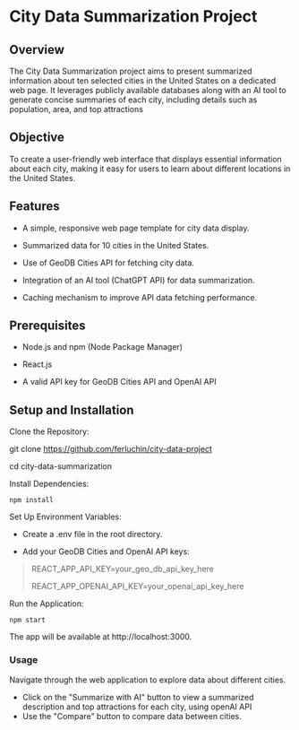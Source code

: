 # City Data Summarization Project

## Overview

  

The City Data Summarization project aims to present summarized information about ten selected cities in the United States on a dedicated web page. It leverages publicly available databases along with an AI tool to generate concise summaries of each city, including details such as population, area, and top attractions

## Objective

  

To create a user-friendly web interface that displays essential information about each city, making it easy for users to learn about different locations in the United States.

  

## Features

  

- A simple, responsive web page template for city data display.

- Summarized data for 10 cities in the United States.

- Use of GeoDB Cities API for fetching city data.

- Integration of an AI tool (ChatGPT API) for data summarization.

- Caching mechanism to improve API data fetching performance.

  

## Prerequisites

  

- Node.js and npm (Node Package Manager)

- React.js

- A valid API key for GeoDB Cities API and OpenAI API

  

## Setup and Installation

  

Clone the Repository:

  

git clone https://github.com/ferluchin/city-data-project

cd city-data-summarization

  

Install Dependencies:

    npm install

  
Set Up Environment Variables:

- Create a .env file in the root directory.

- Add your GeoDB Cities and OpenAI API keys:

> REACT_APP_API_KEY=your_geo_db_api_key_here
> 
> REACT_APP_OPENAI_API_KEY=your_openai_api_key_here

Run the Application:

    npm start

The app will be available at http://localhost:3000.

  

### Usage
Navigate through the web application to explore data about different cities.

 - Click on the "Summarize with AI" button to view a summarized
   description and top attractions for each city, using openAI API 
 - Use the "Compare" button to compare data between cities.

